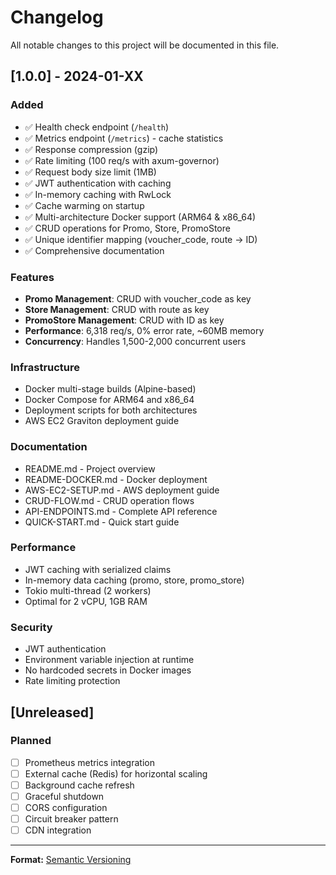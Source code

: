 # Changelog

All notable changes to this project will be documented in this file.

## [1.0.0] - 2024-01-XX

### Added
- ✅ Health check endpoint (`/health`)
- ✅ Metrics endpoint (`/metrics`) - cache statistics
- ✅ Response compression (gzip)
- ✅ Rate limiting (100 req/s with axum-governor)
- ✅ Request body size limit (1MB)
- ✅ JWT authentication with caching
- ✅ In-memory caching with RwLock
- ✅ Cache warming on startup
- ✅ Multi-architecture Docker support (ARM64 & x86_64)
- ✅ CRUD operations for Promo, Store, PromoStore
- ✅ Unique identifier mapping (voucher_code, route → ID)
- ✅ Comprehensive documentation

### Features
- **Promo Management**: CRUD with voucher_code as key
- **Store Management**: CRUD with route as key
- **PromoStore Management**: CRUD with ID as key
- **Performance**: 6,318 req/s, 0% error rate, ~60MB memory
- **Concurrency**: Handles 1,500-2,000 concurrent users

### Infrastructure
- Docker multi-stage builds (Alpine-based)
- Docker Compose for ARM64 and x86_64
- Deployment scripts for both architectures
- AWS EC2 Graviton deployment guide

### Documentation
- README.md - Project overview
- README-DOCKER.md - Docker deployment
- AWS-EC2-SETUP.md - AWS deployment guide
- CRUD-FLOW.md - CRUD operation flows
- API-ENDPOINTS.md - Complete API reference
- QUICK-START.md - Quick start guide

### Performance
- JWT caching with serialized claims
- In-memory data caching (promo, store, promo_store)
- Tokio multi-thread (2 workers)
- Optimal for 2 vCPU, 1GB RAM

### Security
- JWT authentication
- Environment variable injection at runtime
- No hardcoded secrets in Docker images
- Rate limiting protection

## [Unreleased]

### Planned
- [ ] Prometheus metrics integration
- [ ] External cache (Redis) for horizontal scaling
- [ ] Background cache refresh
- [ ] Graceful shutdown
- [ ] CORS configuration
- [ ] Circuit breaker pattern
- [ ] CDN integration

---

**Format:** [Semantic Versioning](https://semver.org/)
